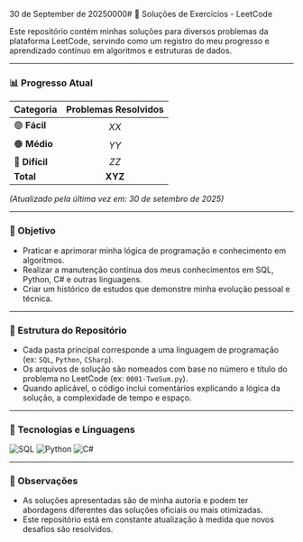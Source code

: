 30 de September de 20250000# 🧩 Soluções de Exercícios - LeetCode

Este repositório contém minhas soluções para diversos problemas da plataforma LeetCode, servindo como um registro do meu progresso e aprendizado contínuo em algoritmos e estruturas de dados.

---

### 📊 Progresso Atual

| Categoria                                                                 | Problemas Resolvidos |
| :------------------------------------------------------------------------ | :------------------: |
| <g-emoji>🟢</g-emoji> **Fácil** |        *XX* |
| <g-emoji>🟠</g-emoji> **Médio** |        *YY* |
| <g-emoji>🔴</g-emoji> **Difícil** |        *ZZ* |
| **Total** |      **XYZ** |

*(Atualizado pela última vez em: 30 de setembro de 2025)*

---

### 🎯 Objetivo

-   Praticar e aprimorar minha lógica de programação e conhecimento em algoritmos.
-   Realizar a manutenção contínua dos meus conhecimentos em SQL, Python, C# e outras linguagens.
-   Criar um histórico de estudos que demonstre minha evolução pessoal e técnica.

---

### 📂 Estrutura do Repositório

-   Cada pasta principal corresponde a uma linguagem de programação (ex: `SQL`, `Python`, `CSharp`).
-   Os arquivos de solução são nomeados com base no número e título do problema no LeetCode (ex: `0001-TwoSum.py`).
-   Quando aplicável, o código inclui comentários explicando a lógica da solução, a complexidade de tempo e espaço.

---

### 🚀 Tecnologias e Linguagens

![SQL](https://img.shields.io/badge/SQL-4479A1?style=for-the-badge&logo=mysql&logoColor=white)
![Python](https://img.shields.io/badge/Python-3776AB?style=for-the-badge&logo=python&logoColor=white)
![C#](https://img.shields.io/badge/C%23-239120?style=for-the-badge&logo=c-sharp&logoColor=white)

---

### 📝 Observações

-   As soluções apresentadas são de minha autoria e podem ter abordagens diferentes das soluções oficiais ou mais otimizadas.
-   Este repositório está em constante atualização à medida que novos desafios são resolvidos.
